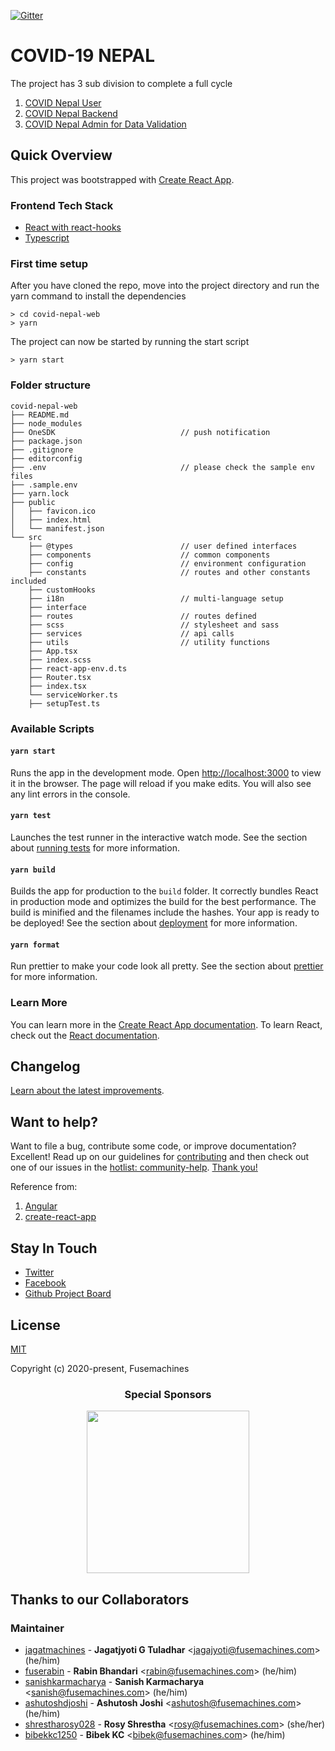 [![Gitter](https://badges.gitter.im/covidnepalopensource/community.svg)](https://gitter.im/covidnepalopensource/community?utm_source=badge&utm_medium=badge&utm_campaign=pr-badge)

# COVID-19 NEPAL

The project has 3 sub division to complete a full cycle
1) [COVID Nepal User](https://github.com/Fusemachines/covid-nepal-web)
2) [COVID Nepal Backend](https://github.com/Fusemachines/covid-nepal)
3) [COVID Nepal Admin for Data Validation](https://github.com/Fusemachines/covid-nepal-web-admin)

## Quick Overview

This project was bootstrapped with [Create React App](https://github.com/facebook/create-react-app).

### Frontend Tech Stack
- [React with react-hooks](https://reactjs.org/docs/hooks-intro.html)
- [Typescript](https://www.typescriptlang.org/)

### First time setup

After you have cloned the repo, move into the project directory and run the yarn command to install the dependencies
```
> cd covid-nepal-web
> yarn
```
The project can now be started by running the start script
```
> yarn start
```

### Folder structure

```
covid-nepal-web
├── README.md
├── node_modules
├── OneSDK                            // push notification
├── package.json
├── .gitignore
├── editorconfig
├── .env                              // please check the sample env files
├── .sample.env
├── yarn.lock
├── public
│   ├── favicon.ico
│   ├── index.html
│   └── manifest.json
└── src
    ├── @types                        // user defined interfaces
    ├── components                    // common components
    ├── config                        // environment configuration
    ├── constants                     // routes and other constants included
    ├── customHooks
    ├── i18n                          // multi-language setup
    ├── interface
    ├── routes                        // routes defined
    ├── scss                          // stylesheet and sass
    ├── services                      // api calls
    ├── utils                         // utility functions
    ├── App.tsx
    ├── index.scss
    ├── react-app-env.d.ts
    ├── Router.tsx
    ├── index.tsx
    └── serviceWorker.ts
    ├── setupTest.ts
```

### Available Scripts

#### `yarn start`
Runs the app in the development mode.
Open [http://localhost:3000](http://localhost:3000) to view it in the browser.
The page will reload if you make edits.
You will also see any lint errors in the console.

#### `yarn test`
Launches the test runner in the interactive watch mode.
See the section about [running tests](https://facebook.github.io/create-react-app/docs/running-tests) for more information.

#### `yarn build`
Builds the app for production to the `build` folder.
It correctly bundles React in production mode and optimizes the build for the best performance.
The build is minified and the filenames include the hashes.
Your app is ready to be deployed!
See the section about [deployment](https://facebook.github.io/create-react-app/docs/deployment) for more information.

#### `yarn format`
Run prettier to make your code look all pretty.
See the section about [prettier](https://prettier.io/) for more information.

### Learn More

You can learn more in the [Create React App documentation](https://facebook.github.io/create-react-app/docs/getting-started).
To learn React, check out the [React documentation](https://reactjs.org/).

## Changelog

[Learn about the latest improvements][changelog].

## Want to help?

Want to file a bug, contribute some code, or improve documentation? Excellent! Read up on our
guidelines for [contributing][contributing] and then check out one of our issues in the [hotlist: community-help](https://github.com/Fusemachines/covid-nepal-web/labels/hotlist%3A%20community-help).
[Thank you!](https://github.com/Fusemachines/covid-nepal-web/graphs/contributors)


[contributing]: https://github.com/Fusemachines/covid-nepal-web/blob/master/CONTRIBUTING.md
[changelog]: https://github.com/Fusemachines/covid-nepal-web/blob/master/CHANGELOG.md

Reference from:
1) [Angular](https://github.com/angular/angular)
1) [create-react-app](https://github.com/angular/angular)

## Stay In Touch

- [Twitter](https://twitter.com/covidnepalorg)
- [Facebook](https://www.facebook.com/covidnepalorg)
- [Github Project Board](https://github.com/Fusemachines/covid-nepal-web/projects/1)

## License

[MIT](http://opensource.org/licenses/MIT)

Copyright (c) 2020-present, Fusemachines

<h3 align="center">Special Sponsors</h3>
<!--special start-->

<p align="center">
  <a href="https://fusemachines.com" target="_blank">
    <img width="260px" src="https://fusemachines.com/assets/img/fusemachines-logo.png">
  </a>
</p>

## Thanks to our Collaborators

### Maintainer

* [jagatmachines](https://github.com/jagatmachines) -
**Jagatjyoti G Tuladhar** &lt;jagajyoti@fusemachines.com&gt; (he/him)
* [fuserabin](https://github.com/fuserabin) - **Rabin Bhandari**  &lt;rabin@fusemachines.com&gt; (he/him)
* [sanishkarmacharya](https://github.com/sanishkarmacharya) - **Sanish Karmacharya** &lt;sanish@fusemachines.com&gt; (he/him)
* [ashutoshdjoshi](https://github.com/ashutoshdjoshi) - **Ashutosh Joshi** &lt;ashutosh@fusemachines.com&gt; (he/him)
* [shrestharosy028](https://github.com/shrestharosy028) - **Rosy Shrestha** &lt;rosy@fusemachines.com&gt; (she/her)
* [bibekkc1250](https://github.com/bibekkc1250) - **Bibek KC** &lt;bibek@fusemachines.com&gt; (he/him)
